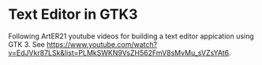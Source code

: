 # Text Editor in GTK3
Following ArtER21 youtube videos for building a text editor appication using GTK 3.  See https://www.youtube.com/watch?v=EdJVkr87LSk&list=PLMkSWKN9VsZH562FmV8sMvMu_sVZsYAt6. 
